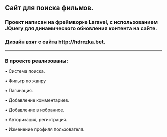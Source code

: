 <h2>Сайт для поиска фильмов.</h2>
<h3>Проект написан на фреймворке Laravel, с использованием JQuery для динамического обновления контента на сайте.</h3>
<h3>Дизайн взят с сайта http://hdrezka.bet.</h3>
<hr>
<h3>В проекте реализованы:</h3>
<p>• Система поиска.</p>
<p>• Фильтр по жанру</p>
<p>• Пагинация.</p>
<p>• Добавление комментариев.</p>
<p>• Добавление в избранное.</p>
<p>• Авторизация, регистрация.</p>
<p>• Изменение профиля пользователя.</p>
